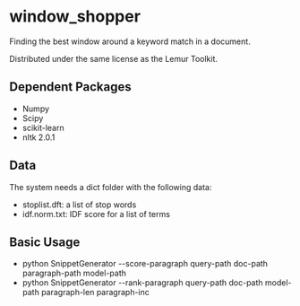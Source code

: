 window_shopper
==============

Finding the best window around a keyword match in a document.

Distributed under the same license as the Lemur Toolkit.

Dependent Packages
------------------

* Numpy
* Scipy
* scikit-learn
* nltk 2.0.1

Data
----------------------------

The system needs a dict folder with the following data:

* stoplist.dft: a list of stop words
* idf.norm.txt: IDF score for a list of terms

Basic Usage
-----------
* python SnippetGenerator --score-paragraph query-path doc-path paragraph-path model-path
* python SnippetGenerator --rank-paragraph query-path doc-path model-path paragraph-len paragraph-inc

